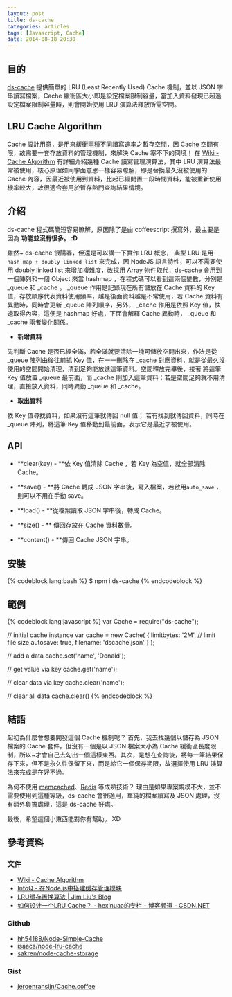 ```yaml
---
layout: post
title: ds-cache
categories: articles
tags: [Javascript, Cache]
date: 2014-08-18 20:30
---
```


## 目的

[ds-cache](http://bit.ly/1o4Qm7X) 提供簡單的 LRU (Least Recently Used) Cache 機制，並以 JSON 字串讀寫檔案，Cache 緩衝區大小即是設定檔案限制容量，當加入資料發現已超過設定檔案限制容量時，則會開始使用 LRU 演算法釋放所需空間。 

<!-- more -->

## LRU Cache Algorithm

Cache 設計用意，是用來緩衝兩種不同讀寫速率之暫存空間，因 Cache 空間有限，故需要一套存放資料的管理機制，來解決 Cache 塞不下的冏境！ 在  [Wiki  - Cache Algorithm](http://en.wikipedia.org/wiki/Cache_algorithms) 有詳細介紹幾種 Cache 讀寫管理演算法，其中 LRU 演算法最常被使用，核心原理如同字面意思一樣容易瞭解，即是替換最久沒被使用的 Cache 內容，因最近被使用到資料，比起已經閒置一段時間資料，能被重新使用機率較大，故很適合套用於暫存熱門查詢結果情境。 

##  介紹

ds-cache 程式碼簡短容易瞭解，原因除了是由 coffeescript 撰寫外，最主要是因為 **功能並沒有很多。 :D**

雖然~ ds-cache 很陽春，但還是可以講一下實作 LRU 概念， 典型 LRU 是用 ```hash map + doubly linked list``` 來完成，因 NodeJS 語言特性，可以不需要使用 doubly linked list 來增加複雜度，改採用 Array 物件取代，ds-cache 會用到一個陣列和一個 Object 來當 hashmap ，在程式碼可以看到這兩個變數，分別是  _queue 和 _cache 。  _queue 作用是記錄現在所有儲放在 Cache 資料的 Key 值，存放順序代表資料使用頻率，越是後面資料越是不常使用，若 Cache 資料有異動時，同時會更新 _queue 陣列順序，另外， _cache 作用是依照 Key 值，快速取得內容，這便是 hashmap 好處，下面會解釋 Cache 異動時， _queue 和 _cache 兩者變化關係。

+ **新增資料**

先判斷 Cache 是否已經全滿，若全滿就要清除一塊可儲放空間出來，作法是從 _queue 陣列由後往前抓 Key 值，在一一刪除在 _cache 對應資料，就是從最久沒使用的空間開始清理，清到足夠能放進這筆資料。空間釋放完畢後，接著  將這筆 Key 值放置 _queue 最前面，而 _cache 則加入這筆資料；若是空間足夠就不用清理，直接放入資料，同時異動 _queue 和 _cache。

+ **取出資料**  

依 Key 值尋找資料，如果沒有這筆就傳回 null 值； 若有找到就傳回資料，同時在 _queue 陣列，將這筆 Key 值移動到最前面，表示它是最近才被使用。

##  API

+ **clear(key) - **依 Key 值清除 Cache ，若 Key 為空值，就全部清除 Cache。

+ **save() - **將 Cache 轉成 JSON 字串後，寫入檔案，若啟用```auto_save``` ，則可以不用在手動 save。

+ **load() - **從檔案讀取 JSON 字串後，轉成 Cache。 

+ **size() - ** 傳回存放在 Cache 資料數量。

+ **content() - **傳回 Cache JSON 字串。

## 安裝

{% codeblock lang:bash %}
$ npm i ds-cache
{% endcodeblock %}

##  範例

{% codeblock lang:javascript %}
var Cache = require("ds-cache");

// initial cache instance
var cache = new Cache(
    {
        limitbytes: '2M',  // limit file size
        autosave:  true,
        filename: 'dscache.json'
    }
 );
    
// add a data
cache.set('name', 'Donald');

// get value via key
cache.get('name');

// clear  data via key
cache.clear('name');
   
// clear all data
cache.clear()
{% endcodeblock %}

## 結語

起初為什麼會想要開發這個 Cache 機制呢？ 首先，我去找幾個以儲存為 JSON 檔案的 Cache 套件，但沒有一個是以 JSON 檔案大小為 Cache 緩衝區長度限制，所以~才會自己去勾出一個這樣東西。其次，是想在查詢後，將每一筆結果保存下來，但不是永久性保留下來，而是給它一個保存期限，故選擇使用 LRU 演算法來完成是在好不過。

為何不使用 [memcached](http://memcached.org)、[Redis](http://redis.io) 等成熟技術？ 理由是如果專案規模不大，並不需要使用到這種等級，ds-cache 會很適用，單純的檔案讀寫及 JSON 處理，沒有額外負擔處理，這是 ds-cache 好處。

最後，希望這個小東西能對你有幫助。 XD

## 參考資料

### 文件

+ [Wiki  - Cache Algorithm](http://en.wikipedia.org/wiki/Cache_algorithms)
+ [InfoQ - 在Node.js中搭建缓存管理模块](http://www.infoq.com/cn/articles/built-cache-management-module-in-nodejs)
+ [LRU缓存置换算法 | Jim Liu's Blog](http://jimliu.net/2014/05/13/lru-cache/)
+ [如何设计一个LRU Cache？ - hexinuaa的专栏 - 博客频道 - CSDN.NET](http://blog.csdn.net/hexinuaa/article/details/6630384)

### Github

+ [hh54188/Node-Simple-Cache](https://github.com/hh54188/Node-Simple-Cache)
+ [isaacs/node-lru-cache](https://github.com/isaacs/node-lru-cache)
+ [sakren/node-cache-storage](https://github.com/sakren/node-cache-storage)

### Gist

+ [jeroenransijn/Cache.coffee](https://gist.github.com/jeroenransijn/4132586)
